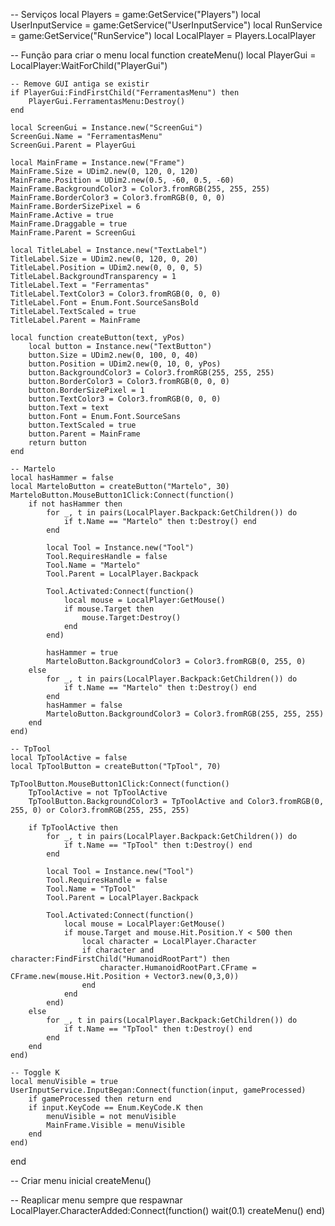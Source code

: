 -- Serviços
local Players = game:GetService("Players")
local UserInputService = game:GetService("UserInputService")
local RunService = game:GetService("RunService")
local LocalPlayer = Players.LocalPlayer

-- Função para criar o menu
local function createMenu()
    local PlayerGui = LocalPlayer:WaitForChild("PlayerGui")

    -- Remove GUI antiga se existir
    if PlayerGui:FindFirstChild("FerramentasMenu") then
        PlayerGui.FerramentasMenu:Destroy()
    end

    local ScreenGui = Instance.new("ScreenGui")
    ScreenGui.Name = "FerramentasMenu"
    ScreenGui.Parent = PlayerGui

    local MainFrame = Instance.new("Frame")
    MainFrame.Size = UDim2.new(0, 120, 0, 120)
    MainFrame.Position = UDim2.new(0.5, -60, 0.5, -60)
    MainFrame.BackgroundColor3 = Color3.fromRGB(255, 255, 255)
    MainFrame.BorderColor3 = Color3.fromRGB(0, 0, 0)
    MainFrame.BorderSizePixel = 6
    MainFrame.Active = true
    MainFrame.Draggable = true
    MainFrame.Parent = ScreenGui

    local TitleLabel = Instance.new("TextLabel")
    TitleLabel.Size = UDim2.new(0, 120, 0, 20)
    TitleLabel.Position = UDim2.new(0, 0, 0, 5)
    TitleLabel.BackgroundTransparency = 1
    TitleLabel.Text = "Ferramentas"
    TitleLabel.TextColor3 = Color3.fromRGB(0, 0, 0)
    TitleLabel.Font = Enum.Font.SourceSansBold
    TitleLabel.TextScaled = true
    TitleLabel.Parent = MainFrame

    local function createButton(text, yPos)
        local button = Instance.new("TextButton")
        button.Size = UDim2.new(0, 100, 0, 40)
        button.Position = UDim2.new(0, 10, 0, yPos)
        button.BackgroundColor3 = Color3.fromRGB(255, 255, 255)
        button.BorderColor3 = Color3.fromRGB(0, 0, 0)
        button.BorderSizePixel = 1
        button.TextColor3 = Color3.fromRGB(0, 0, 0)
        button.Text = text
        button.Font = Enum.Font.SourceSans
        button.TextScaled = true
        button.Parent = MainFrame
        return button
    end

    -- Martelo
    local hasHammer = false
    local MarteloButton = createButton("Martelo", 30)
    MarteloButton.MouseButton1Click:Connect(function()
        if not hasHammer then
            for _, t in pairs(LocalPlayer.Backpack:GetChildren()) do
                if t.Name == "Martelo" then t:Destroy() end
            end

            local Tool = Instance.new("Tool")
            Tool.RequiresHandle = false
            Tool.Name = "Martelo"
            Tool.Parent = LocalPlayer.Backpack

            Tool.Activated:Connect(function()
                local mouse = LocalPlayer:GetMouse()
                if mouse.Target then
                    mouse.Target:Destroy()
                end
            end)

            hasHammer = true
            MarteloButton.BackgroundColor3 = Color3.fromRGB(0, 255, 0)
        else
            for _, t in pairs(LocalPlayer.Backpack:GetChildren()) do
                if t.Name == "Martelo" then t:Destroy() end
            end
            hasHammer = false
            MarteloButton.BackgroundColor3 = Color3.fromRGB(255, 255, 255)
        end
    end)

    -- TpTool
    local TpToolActive = false
    local TpToolButton = createButton("TpTool", 70)

    TpToolButton.MouseButton1Click:Connect(function()
        TpToolActive = not TpToolActive
        TpToolButton.BackgroundColor3 = TpToolActive and Color3.fromRGB(0, 255, 0) or Color3.fromRGB(255, 255, 255)

        if TpToolActive then
            for _, t in pairs(LocalPlayer.Backpack:GetChildren()) do
                if t.Name == "TpTool" then t:Destroy() end
            end

            local Tool = Instance.new("Tool")
            Tool.RequiresHandle = false
            Tool.Name = "TpTool"
            Tool.Parent = LocalPlayer.Backpack

            Tool.Activated:Connect(function()
                local mouse = LocalPlayer:GetMouse()
                if mouse.Target and mouse.Hit.Position.Y < 500 then
                    local character = LocalPlayer.Character
                    if character and character:FindFirstChild("HumanoidRootPart") then
                        character.HumanoidRootPart.CFrame = CFrame.new(mouse.Hit.Position + Vector3.new(0,3,0))
                    end
                end
            end)
        else
            for _, t in pairs(LocalPlayer.Backpack:GetChildren()) do
                if t.Name == "TpTool" then t:Destroy() end
            end
        end
    end)

    -- Toggle K
    local menuVisible = true
    UserInputService.InputBegan:Connect(function(input, gameProcessed)
        if gameProcessed then return end
        if input.KeyCode == Enum.KeyCode.K then
            menuVisible = not menuVisible
            MainFrame.Visible = menuVisible
        end
    end)
end

-- Criar menu inicial
createMenu()

-- Reaplicar menu sempre que respawnar
LocalPlayer.CharacterAdded:Connect(function()
    wait(0.1)
    createMenu()
end)
